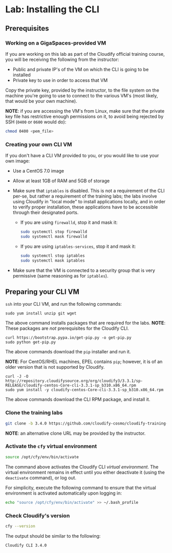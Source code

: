 # Lab: Installing the CLI

## Prerequisites

### Working on a GigaSpaces-provided VM

If you are working on this lab as part of the Cloudify official training course, you will be receiving
the following from the instructor:

* Public and private IP's of the VM on which the CLI is going to be installed
* Private key to use in order to access that VM

Copy the private key, provided by the instructor, to the file system on the machine you're going to use
to connect to the various VM's (most likely, that would be your own machine).

**NOTE**: if you are accessing the VM's from Linux, make sure that the private key file has restrictive enough
permissions on it, to avoid being rejected by SSH (`0400` or `0600` would do):

```bash
chmod 0400 <pem_file>
```

### Creating your own CLI VM

If you don't have a CLI VM provided to you, or you would like to use your own image:

* Use a CentOS 7.0 image
* Allow at least 1GB of RAM and 5GB of storage
* Make sure that `iptables` is disabled. This is not a requirement of the CLI per-se, but rather
a requirement of the training labs; the labs involve using Cloudify in "local mode" to install applications locally, and
in order to verify proper installation, these applications have to be accessible through their designated ports.
  * If you are using `firewalld`, stop it and mask it:

    ```bash
    sudo systemctl stop firewalld
    sudo systemctl mask firewalld
    ```

  * If you are using `iptables-services`, stop it and mask it:

    ```bash
    sudo systemctl stop iptables
    sudo systemctl mask iptables
    ```

* Make sure that the VM is connected to a security group that is very permissive (same reasoning as for
`iptables`).

## Preparing your CLI VM

`ssh` into your CLI VM, and run the following commands:

`sudo yum install unzip git wget`

The above command installs packages that are required for the labs.
**NOTE**: These packages are *not* prerequisites for the Cloudify CLI.

```
curl https://bootstrap.pypa.io/get-pip.py -o get-pip.py
sudo python get-pip.py
```

The above commands download the `pip` installer and run it.

**NOTE**: For CentOS/RHEL machines, EPEL contains `pip`; however, it is of an older version that is not supported
by Cloudify.

```
curl -J -O http://repository.cloudifysource.org/org/cloudify3/3.3.1/sp-RELEASE/cloudify-centos-Core-cli-3.3.1-sp_b310.x86_64.rpm
sudo yum install -y cloudify-centos-Core-cli-3.3.1-sp_b310.x86_64.rpm
```

The above commands download the CLI RPM package, and install it.

### Clone the training labs

```bash
git clone -b 3.4.0 https://github.com/cloudify-cosmo/cloudify-training-labs
```

**NOTE**: an alternative clone URL may be provided by the instructor.

### Activate the `cfy` virtual environment

```bash
source /opt/cfy/env/bin/activate
```

The command above activates the Cloudify CLI *virtual environment*. The virtual environment remains in effect until you
either deactivate it (using the `deactivate` command), or log out.

For simplicity, execute the following command to ensure that the virtual environment is activated automatically upon
logging in:

```bash
echo "source /opt/cfy/env/bin/activate" >> ~/.bash_profile
```

### Check Cloudify's version

```bash
cfy --version
```

The output should be similar to the following:

```
Cloudify CLI 3.4.0
```
